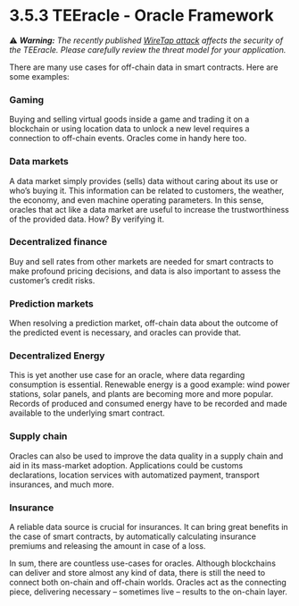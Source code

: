 # 3.5.3 TEEracle - Oracle Framework

⚠️ ***Warning:️*** *The recently published [WireTap attack](https://wiretap.fail/) affects the security of the TEEracle. Please carefully review the threat model for your application.*

There are many use cases for off-chain data in smart contracts. Here are some examples:

### **Gaming**

Buying and selling virtual goods inside a game and trading it on a blockchain or using location data to unlock a new level requires a connection to off-chain events. Oracles come in handy here too.

### **Data markets**

A data market simply provides (sells) data without caring about its use or who’s buying it. This information can be related to customers, the weather, the economy, and even machine operating parameters. In this sense, oracles that act like a data market are useful to increase the trustworthiness of the provided data. How? By verifying it.

### **Decentralized finance**

Buy and sell rates from other markets are needed for smart contracts to make profound pricing decisions, and data is also important to assess the customer’s credit risks.

### **Prediction markets**

When resolving a prediction market, off-chain data about the outcome of the predicted event is necessary, and oracles can provide that.

### **Decentralized Energy**

This is yet another use case for an oracle, where data regarding consumption is essential. Renewable energy is a good example: wind power stations, solar panels, and plants are becoming more and more popular. Records of produced and consumed energy have to be recorded and made available to the underlying smart contract.

### **Supply chain**

Oracles can also be used to improve the data quality in a supply chain and aid in its mass-market adoption. Applications could be customs declarations, location services with automatized payment, transport insurances, and much more.

### **Insurance**

A reliable data source is crucial for insurances. It can bring great benefits in the case of smart contracts, by automatically calculating insurance premiums and releasing the amount in case of a loss.

In sum, there are countless use-cases for oracles. Although blockchains can deliver and store almost any kind of data, there is still the need to connect both on-chain and off-chain worlds. Oracles act as the connecting piece, delivering necessary – sometimes live – results to the on-chain layer.
